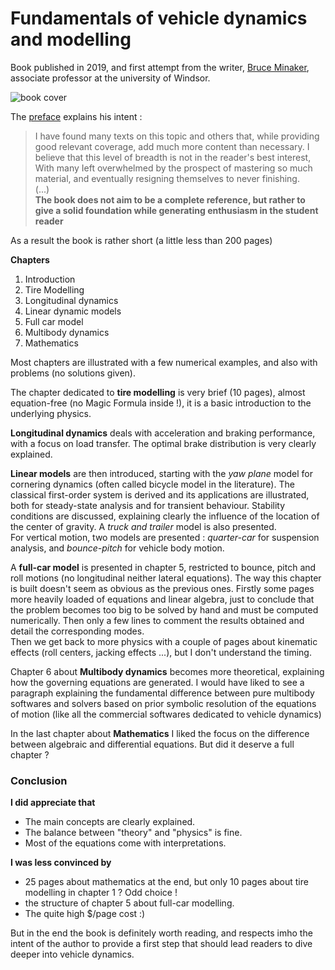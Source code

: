 # Fundamentals of vehicle dynamics and modelling

Book published in 2019, and first attempt from the writer, [Bruce Minaker](http://www.uwindsor.ca/engineering/mame/321/dr-b-minaker), associate professor at the university of Windsor. 

![book cover](https://media.wiley.com/product_data/coverImage300/93/11189800/1118980093.jpg)

The [preface](https://books.google.fr/books?id=-HCqDwAAQBAJ&pg=PA1&hl=fr&source=gbs_toc_r&cad=3#v=onepage&q&f=false) explains his intent :
> I have found many texts on  this topic and others that, while providing good relevant coverage, add much more content than necessary. I believe that this level of breadth is not in the  reader's best interest, With many Ieft overwhelmed by the prospect of mastering so much material, and eventually resigning themselves to never finishing.  
> (...)  
> **The book does not aim to be a complete reference, but rather to give a solid foundation while generating enthusiasm in the student reader**

As a result the book is rather short (a little less than 200 pages) 

**Chapters**
1. Introduction
2. Tire Modelling
3. Longitudinal dynamics
4. Linear dynamic models
5. Full car model
6. Multibody dynamics
7. Mathematics

Most chapters are illustrated with a few numerical examples, and also with problems (no solutions given).

The chapter dedicated to **tire modelling** is very brief (10 pages), almost equation-free (no Magic Formula inside !), it is a  basic introduction to the underlying physics.

**Longitudinal dynamics** deals with acceleration and braking performance, with a focus on load transfer. The optimal brake distribution is very clearly explained. 

**Linear models** are then introduced, starting with the *yaw plane* model for cornering dynamics (often called bicycle model in the literature). The classical first-order system is derived and its applications are illustrated, both for steady-state analysis and for transient behaviour. Stability conditions are discussed, explaining clearly the influence of the location of the center of gravity. A *truck and trailer* model is also presented.  
For vertical motion, two models are presented : *quarter-car* for suspension analysis, and *bounce-pitch* for vehicle body motion.

A **full-car model** is presented in chapter 5, restricted to bounce, pitch and roll motions (no longitudinal neither lateral equations). The way this chapter is built doesn't seem as obvious as the previous ones. Firstly some pages more heavily loaded of equations and linear algebra, just to conclude that the problem becomes too big to be solved by hand and must be computed numerically. Then only a few lines to comment the results obtained and detail the corresponding modes.  
Then we get back to more physics with a couple of pages about kinematic effects (roll centers, jacking effects ...), but I don't understand the timing.  

Chapter 6 about **Multibody dynamics** becomes more theoretical, explaining how the governing equations are generated. I would have liked to see a paragraph explaining the fundamental difference between pure multibody softwares and solvers based on prior symbolic resolution of the equations of motion (like all the commercial softwares dedicated to vehicle dynamics)

In the last chapter about **Mathematics** I liked the focus on the difference between algebraic and differential equations. But did it deserve a full chapter ? 


### Conclusion 

**I did appreciate that**  
* The main concepts are clearly explained.
* The balance between "theory" and "physics" is fine. 
* Most of the equations come with interpretations. 

**I was less convinced by**
* 25 pages about mathematics at the end, but only 10 pages about tire modelling in chapter 1 ? Odd choice !
* the structure of chapter 5 about full-car modelling.
* The quite high $/page cost :)  

But in the end the book is definitely worth reading, and respects imho the intent of the author to provide a first step that should lead readers to dive deeper into vehicle dynamics. 
